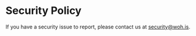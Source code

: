 # Security Policy

If you have a security issue to report, please contact us at [security@woh.is](mailto:security@woh.is).
